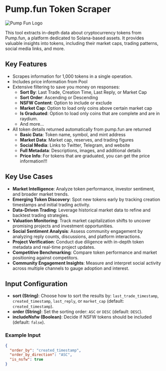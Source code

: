# Pump.fun Token Scraper

![Pump Fun Logo](https://pump.fun/_next/image?url=%2Flogo.png&w=32&q=75)

This tool extracts in-depth data about cryptocurrency tokens from Pump.fun, a platform dedicated to Solana-based assets.
It provides valuable insights into tokens, including their market caps, trading patterns, social media links, and more.

## Key Features
- Scrapes information for 1,000 tokens in a single operation.
- Includes price information from Pool
- Extensive filtering to save you money on responses:
  - **Sort By**: Last Trade, Creation Time, Last Reply, or Market Cap
  - **Sort Order**: Ascending or Descending
  - **NSFW Content**: Option to include or exclude
  - **Market Cap**: Option to load only coins above certain market cap
  - **Is Graduated**: Option to load only coins that are complete and are in raydium.
  - And more...
- All token details returned automatically from pump.fun are returned
  - **Basic Data**: Token name, symbol, and mint address
  - **Market Data**: Market cap, reserves, and trading figures
  - **Social Media**: Links to Twitter, Telegram, and website
  - **Full Metadata**: Descriptions, images, and additional details
  - **Price Info**: For tokens that are graduated, you can get the price information!!!

## Key Use Cases
- **Market Intelligence**: Analyze token performance, investor sentiment, and broader market trends.  
- **Emerging Token Discovery**: Spot new tokens early by tracking creation timestamps and initial trading activity.  
- **Data-Driven Trading**: Leverage historical market data to refine and backtest trading strategies.  
- **Valuation Monitoring**: Track market capitalization shifts to uncover promising projects and investment opportunities.  
- **Social Sentiment Analysis**: Assess community engagement by analyzing reply counts, discussions, and platform interactions.  
- **Project Verification**: Conduct due diligence with in-depth token metadata and real-time project updates.  
- **Competitive Benchmarking**: Compare token performance and market positioning against competitors.  
- **Community Engagement Insights**: Measure and interpret social activity across multiple channels to gauge adoption and interest.  


## Input Configuration
- **sort (String)**: Choose how to sort the results by: `last_trade_timestamp`, `created_timestamp`, `last_reply`, or `market_cap` (default: `created_timestamp`).
- **order (String)**: Set the sorting order: `ASC` or `DESC` (default: `DESC`).
- **includeNsfw (Boolean)**: Decide if NSFW tokens should be included (default: `false`).

### Example Input
```json
{
  "order_by": "created_timestamp",
  "order_by_direction": "ASC",
  "is_nsfw": true
}
